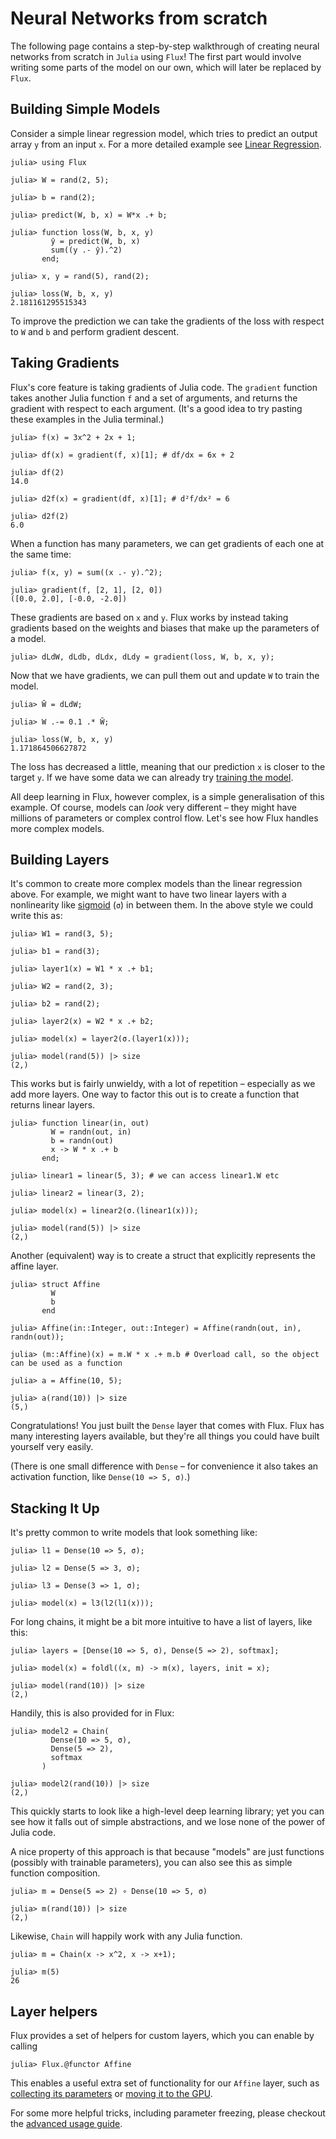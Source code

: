 # Neural Networks from scratch

The following page contains a step-by-step walkthrough of creating neural networks from scratch in `Julia` using `Flux`! The first part would involve writing some parts of the model on our own, which will later be replaced by `Flux`.

## Building Simple Models

Consider a simple linear regression model, which tries to predict an output array `y` from an input `x`. For a more detailed example see [Linear Regression](@ref).

```jldoctest nn_from_scratch
julia> using Flux

julia> W = rand(2, 5);

julia> b = rand(2);

julia> predict(W, b, x) = W*x .+ b;

julia> function loss(W, b, x, y)
         ŷ = predict(W, b, x)
         sum((y .- ŷ).^2)
       end;

julia> x, y = rand(5), rand(2);

julia> loss(W, b, x, y)
2.181161295515343
```

To improve the prediction we can take the gradients of the loss with respect to `W` and `b` and perform gradient descent.

## Taking Gradients

Flux's core feature is taking gradients of Julia code. The `gradient` function takes another Julia function `f` and a set of arguments, and returns the gradient with respect to each argument. (It's a good idea to try pasting these examples in the Julia terminal.)

```jldoctest nn_from_scratch
julia> f(x) = 3x^2 + 2x + 1;

julia> df(x) = gradient(f, x)[1]; # df/dx = 6x + 2

julia> df(2)
14.0

julia> d2f(x) = gradient(df, x)[1]; # d²f/dx² = 6

julia> d2f(2)
6.0
```

When a function has many parameters, we can get gradients of each one at the same time:

```jldoctest nn_from_scratch
julia> f(x, y) = sum((x .- y).^2);

julia> gradient(f, [2, 1], [2, 0])
([0.0, 2.0], [-0.0, -2.0])
```

These gradients are based on `x` and `y`. Flux works by instead taking gradients based on the weights and biases that make up the parameters of a model. 

```jldoctest nn_from_scratch
julia> dLdW, dLdb, dLdx, dLdy = gradient(loss, W, b, x, y);
```

Now that we have gradients, we can pull them out and update `W` to train the model.

```jldoctest nn_from_scratch
julia> W̄ = dLdW;

julia> W .-= 0.1 .* W̄;

julia> loss(W, b, x, y)
1.171864506627872
```

The loss has decreased a little, meaning that our prediction `x` is closer to the target `y`. If we have some data we can already try [training the model](../training/training.md).

All deep learning in Flux, however complex, is a simple generalisation of this example. Of course, models can *look* very different – they might have millions of parameters or complex control flow. Let's see how Flux handles more complex models.

## Building Layers

It's common to create more complex models than the linear regression above. For example, we might want to have two linear layers with a nonlinearity like [sigmoid](https://en.wikipedia.org/wiki/Sigmoid_function) (`σ`) in between them. In the above style we could write this as:

```jldoctest nn_from_scratch
julia> W1 = rand(3, 5);

julia> b1 = rand(3);

julia> layer1(x) = W1 * x .+ b1;

julia> W2 = rand(2, 3);

julia> b2 = rand(2);

julia> layer2(x) = W2 * x .+ b2;

julia> model(x) = layer2(σ.(layer1(x)));

julia> model(rand(5)) |> size
(2,)
```

This works but is fairly unwieldy, with a lot of repetition – especially as we add more layers. One way to factor this out is to create a function that returns linear layers.

```jldoctest nn_from_scratch
julia> function linear(in, out)
         W = randn(out, in)
         b = randn(out)
         x -> W * x .+ b
       end;

julia> linear1 = linear(5, 3); # we can access linear1.W etc

julia> linear2 = linear(3, 2);

julia> model(x) = linear2(σ.(linear1(x)));

julia> model(rand(5)) |> size
(2,)
```

Another (equivalent) way is to create a struct that explicitly represents the affine layer.

```jldoctest nn_from_scratch
julia> struct Affine
         W
         b
       end

julia> Affine(in::Integer, out::Integer) = Affine(randn(out, in), randn(out));

julia> (m::Affine)(x) = m.W * x .+ m.b # Overload call, so the object can be used as a function

julia> a = Affine(10, 5);

julia> a(rand(10)) |> size
(5,)
```

Congratulations! You just built the `Dense` layer that comes with Flux. Flux has many interesting layers available, but they're all things you could have built yourself very easily.

(There is one small difference with `Dense` – for convenience it also takes an activation function, like `Dense(10 => 5, σ)`.)

## Stacking It Up

It's pretty common to write models that look something like:

```jldoctest nn_from_scratch
julia> l1 = Dense(10 => 5, σ);

julia> l2 = Dense(5 => 3, σ);

julia> l3 = Dense(3 => 1, σ);

julia> model(x) = l3(l2(l1(x)));
```

For long chains, it might be a bit more intuitive to have a list of layers, like this:

```jldoctest nn_from_scratch
julia> layers = [Dense(10 => 5, σ), Dense(5 => 2), softmax];

julia> model(x) = foldl((x, m) -> m(x), layers, init = x);

julia> model(rand(10)) |> size
(2,)
```

Handily, this is also provided for in Flux:

```jldoctest nn_from_scratch
julia> model2 = Chain(
         Dense(10 => 5, σ),
         Dense(5 => 2),
         softmax
       )

julia> model2(rand(10)) |> size
(2,)
```

This quickly starts to look like a high-level deep learning library; yet you can see how it falls out of simple abstractions, and we lose none of the power of Julia code.

A nice property of this approach is that because "models" are just functions (possibly with trainable parameters), you can also see this as simple function composition.

```jldoctest nn_from_scratch
julia> m = Dense(5 => 2) ∘ Dense(10 => 5, σ)

julia> m(rand(10)) |> size
(2,)
```

Likewise, `Chain` will happily work with any Julia function.

```jldoctest nn_from_scratch
julia> m = Chain(x -> x^2, x -> x+1);

julia> m(5)
26
```

## Layer helpers

Flux provides a set of helpers for custom layers, which you can enable by calling

```jldoctest nn_from_scratch
julia> Flux.@functor Affine
```

This enables a useful extra set of functionality for our `Affine` layer, such as [collecting its parameters](../training/optimisers.md) or [moving it to the GPU](../gpu.md).

For some more helpful tricks, including parameter freezing, please checkout the [advanced usage guide](../models/advanced.md).
